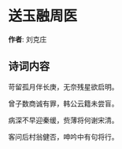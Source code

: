 # 送玉融周医

**作者**: 刘克庄

## 诗词内容

苛留孤月伴长庚，无奈残星欲启明。

曾子数商诚有罪，韩公云籍未尝盲。

病深不早迎秦缓，赀薄将何谢宋清。

客问后村翁健否，呻吟中有句将行。

